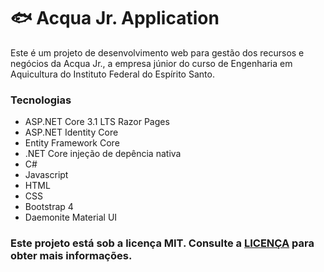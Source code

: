 # 🐟 Acqua Jr. Application
Este é um projeto de desenvolvimento web para gestão dos recursos e negócios da Acqua Jr., a empresa júnior do curso de Engenharia em Aquicultura do Instituto Federal do Espírito Santo.

### Tecnologias
* ASP.NET Core 3.1 LTS Razor Pages
* ASP.NET Identity Core
* Entity Framework Core
* .NET Core injeção de depência nativa
* C#
* Javascript
* HTML
* CSS
* Bootstrap 4
* Daemonite Material UI

### Este projeto está sob a licença MIT. Consulte a <a href="https://github.com/vctr-moraes/AcquaJrApplication/blob/master/LICENSE">LICENÇA</a> para obter mais informações.
